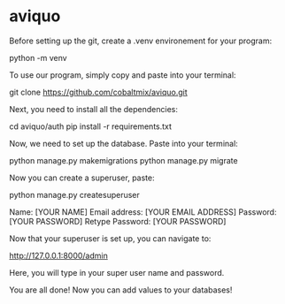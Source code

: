 # aviquo

Before setting up the git, create a .venv environement for your program:

python -m venv

To use our program, simply copy and paste into your terminal:

git clone https://github.com/cobaltmix/aviquo.git

Next, you need to install all the dependencies:

cd aviquo/auth
pip install -r requirements.txt

Now, we need to set up the database. Paste into your terminal:

python manage.py makemigrations
python manage.py migrate

Now you can create a superuser, paste:

python manage.py createsuperuser

Name: [YOUR NAME]
Email address: [YOUR EMAIL ADDRESS]
Password: [YOUR PASSWORD]
Retype Password: [YOUR PASSWORD]

Now that your superuser is set up, you can navigate to:

http://127.0.0.1:8000/admin

Here, you will type in your super user name and password.

You are all done! Now you can add values to your databases!


